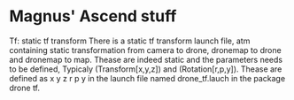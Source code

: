# Magnus' Ascend stuff

Tf: static tf transform
  There is a static tf transform launch file, atm containing static transformation from camera to drone, dronemap to drone and dronemap to map.
  Thease are indeed static and the parameters needs to be defined, Typicaly (Transform[x,y,z]) and (Rotation[r,p,y]).
  Thease are defined as x y z r p y in the launch file named drone_tf.lauch in the package drone tf.
